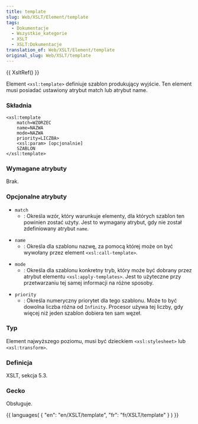 ```yaml
---
title: template
slug: Web/XSLT/Element/template
tags:
  - Dokumentacje
  - Wszystkie_kategorie
  - XSLT
  - XSLT:Dokumentacje
translation_of: Web/XSLT/Element/template
original_slug: Web/XSLT/template
---
```

{{ XsltRef() }}

Element `<xsl:template>` definiuje szablon produkujący wyjście. Ten element musi posiadać ustawiony atrybut match lub atrybut name.

### Składnia

    <xsl:template
    	match=WZORZEC
    	name=NAZWA
    	mode=NAZWA
    	priority=LICZBA>
    	<xsl:param> [opcjonalnie]
    	SZABLON
    </xsl:template>

### Wymagane atrybuty

Brak.

### Opcjonalne atrybuty

- `match`
  - : Określa wzór, który warunkuje elementy, dla których szablon ten powinien zostać użyty. Jest to wymagany atrybut, gdy nie został zdefiniowany atrybut `name`.

<!---->

- `name`
  - : Określa dla szablonu nazwę, za pomocą której może on być wywołany przez element `<xsl:call-template>`.

<!---->

- `mode`
  - : Określa dla szablonu konkretny tryb, który może być dobrany przez atrybut elementu `<xsl:apply-templates>`. Jest to użyteczne przy przetwarzaniu tej samej informacji na różne sposoby.

<!---->

- `priority`
  - : Określa numeryczny priorytet dla tego szablonu. Może to być dowolna liczba różna od `Infinity`. Procesor używa tej liczby, gdy więcej niż jeden szablon dobiera ten sam węzeł.

### Typ

Element najwyższego poziomu, musi być dzieckiem `<xsl:stylesheet>` lub `<xsl:transform>`.

### Definicja

XSLT, sekcja 5.3.

### Gecko

Obsługuje.

{{ languages( { "en": "en/XSLT/template", "fr": "fr/XSLT/template" } ) }}
